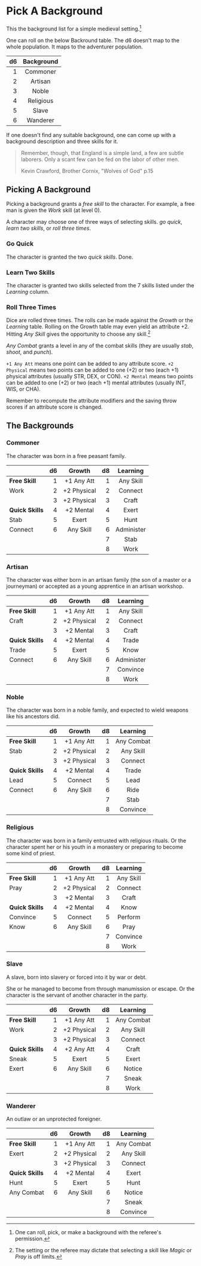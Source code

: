 
# Pick A Background

This the background list for a simple medieval setting.[^1]

[^1]: One can roll, pick, or make a background with the referee's permission.

One can roll on the below Backround table. The d6 doesn't map to the whole population. It maps to the adventurer population.

| d6 | Background |
|---:|:----------:|
|  1 | Commoner   |
|  2 | Artisan    |
|  3 | Noble      |
|  4 | Religious  |
|  5 | Slave      |
|  6 | Wanderer   |

If one doesn't find any suitable background, one can come up with a background description and three skills for it.

> Remember, though, that England is a simple land, a few are subtle laborers. Only a scant few can be fed on the labor of other men.
>
>   Kevin Crawford, Brother Cornix, "Wolves of God" p.15

## Picking A Background

Picking a background grants a _free skill_ to the character. For example, a free man is given the _Work_ skill (at level 0).

A character may choose one of three ways of selecting skills. _go quick_, _learn two skills_, or _roll three times_.

### Go Quick

The character is granted the two _quick skills_. Done.

### Learn Two Skills

The character is granted two skills selected from the 7 skills listed under the _Learning_ column.

### Roll Three Times

Dice are rolled three times. The rolls can be made against the _Growth_ or the _Learning_ table. Rolling on the Growth table may even yield an attribute +2. Hitting _Any Skill_ gives the opportunity to choose any skill.[^2]

[^2]: The setting or the referee may dictate that selecting a skill like _Magic_ or _Pray_ is off limits.

_Any Combat_ grants a level in any of the combat skills (they are usually _stab_, _shoot_, and _punch_).

`+1 Any Att` means one point can be added to any attribute score.
`+2 Physical` means two points can be added to one (+2) or two (each +1) physical attributes (usually STR, DEX, or CON).
`+2 Mental` means two points can be added to one (+2) or two (each +1) mental attributes (usually INT, WIS, or CHA).

Remember to recompute the attribute modifiers and the saving throw scores if an attribute score is changed.

<!-- PAGE BREAK backgrounds -->

## The Backgrounds


### Commoner

The character was born in a free peasant family.

|                  | d6 | Growth      | d8 | Learning   |
|------------------|---:|:-----------:|---:|:----------:|
| **Free Skill**   |  1 | +1 Any Att  |  1 | Any Skill  |
| Work             |  2 | +2 Physical |  2 | Connect    |
|                  |  3 | +2 Physical |  3 | Craft      |
| **Quick Skills** |  4 | +2 Mental   |  4 | Exert      |
| Stab             |  5 | Exert       |  5 | Hunt       |
| Connect          |  6 | Any Skill   |  6 | Administer |
|                  |    |             |  7 | Stab       |
|                  |    |             |  8 | Work       |


### Artisan

The character was either born in an artisan family (the son of a master or a journeyman) or accepted as a young apprentice in an artisan workshop.

|                  | d6 | Growth      | d8 | Learning   |
|------------------|---:|:-----------:|---:|:----------:|
| **Free Skill**   |  1 | +1 Any Att  |  1 | Any Skill  |
| Craft            |  2 | +2 Physical |  2 | Connect    |
|                  |  3 | +2 Mental   |  3 | Craft      |
| **Quick Skills** |  4 | +2 Mental   |  4 | Trade      |
| Trade            |  5 | Exert       |  5 | Know       |
| Connect          |  6 | Any Skill   |  6 | Administer |
|                  |    |             |  7 | Convince   |
|                  |    |             |  8 | Work       |


### Noble

The character was born in a noble family, and expected to wield weapons like his ancestors did.

|                  | d6 | Growth      | d8 | Learning   |
|------------------|---:|:-----------:|---:|:----------:|
| **Free Skill**   |  1 | +1 Any Att  |  1 | Any Combat |
| Stab             |  2 | +2 Physical |  2 | Any Skill  |
|                  |  3 | +2 Physical |  3 | Connect    |
| **Quick Skills** |  4 | +2 Mental   |  4 | Trade      |
| Lead             |  5 | Connect     |  5 | Lead       |
| Connect          |  6 | Any Skill   |  6 | Ride       |
|                  |    |             |  7 | Stab       |
|                  |    |             |  8 | Convince   |


### Religious

The character was born in a family entrusted with religious rituals. Or the character spent her or his youth in a monastery or preparing to become some kind of priest.

|                  | d6 | Growth      | d8 | Learning  |
|------------------|---:|:-----------:|---:|:---------:|
| **Free Skill**   |  1 | +1 Any Att  |  1 | Any Skill |
| Pray             |  2 | +2 Physical |  2 | Connect   |
|                  |  3 | +2 Mental   |  3 | Craft     |
| **Quick Skills** |  4 | +2 Mental   |  4 | Know      |
| Convince         |  5 | Connect     |  5 | Perform   |
| Know             |  6 | Any Skill   |  6 | Pray      |
|                  |    |             |  7 | Convince  |
|                  |    |             |  8 | Work      |


### Slave

A slave, born into slavery or forced into it by war or debt.

She or he managed to become from through manumission or escape. Or the character is the servant of another character in the party.

|                  | d6 | Growth      | d8 | Learning   |
|------------------|---:|:-----------:|---:|:----------:|
| **Free Skill**   |  1 | +1 Any Att  |  1 | Any Combat |
| Work             |  2 | +2 Physical |  2 | Any Skill  |
|                  |  3 | +2 Physical |  3 | Connect    |
| **Quick Skills** |  4 | +2 Any Att  |  4 | Craft      |
| Sneak            |  5 | Exert       |  5 | Exert      |
| Exert            |  6 | Any Skill   |  6 | Notice     |
|                  |    |             |  7 | Sneak      |
|                  |    |             |  8 | Work       |


### Wanderer

An outlaw or an unprotected foreigner.

|                  | d6 | Growth      | d8 | Learning   |
|------------------|---:|:-----------:|---:|:----------:|
| **Free Skill**   |  1 | +1 Any Att  |  1 | Any Combat |
| Exert            |  2 | +2 Physical |  2 | Any Skill  |
|                  |  3 | +2 Physical |  3 | Connect    |
| **Quick Skills** |  4 | +2 Mental   |  4 | Exert      |
| Hunt             |  5 | Exert       |  5 | Hunt       |
| Any Combat       |  6 | Any Skill   |  6 | Notice     |
|                  |    |             |  7 | Sneak      |
|                  |    |             |  8 | Convince   |

